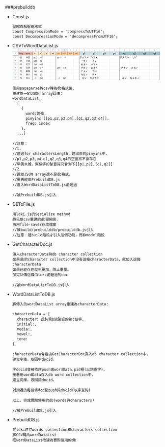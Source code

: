 ###prebuilddb

+ Const.js
  ```
  壓縮與解壓縮格式
  const CompressionMode = 'compressToUTF16';
  const DecompressionMode = 'decompressFromUTF16';
  ``` 
+ CSVToWordDataList.js
  ![](readmeImg/2021-12-09-08-38-51.png)
  ```
  使用papaparse將csv轉為db格式後，
  重建為一組JSON array回傳：
  wordDataList: 
    [
      {
        word:詞條, 
        pinyins:[[p1,p2,p3,p4],[q1,q2,q3,q4]], 
        freq: index
      },
    ...]
  
  //注意：
  //1.
  //透過for charactersLength，建出來的pinyins中，
  //p1,p2,p3,p4,q1,q2,q3,q4的空值將不會存在
  //舉例來說，兩個字的破音詞只會剩下[[p1,p2],[q1,q2]]
  //2.
  //這組JSON array還不是db格式，
  //要再經由PrebuildDB.js
  //進入WordDataListToDB.js處理過

  //被PrebuildDB.js引入
  ```
+ DBToFile.js
  ```
  用loki.js的Serialize method
  將已依csv重建的db壓縮後，
  再用file-saver存成檔案
  //被build/prebuilddb/prebuilddb.js引入
  //注意：是build階段才引入這個功能，而非model階段
  ``` 
+ GetCharacterDoc.js
  ```
  傳入characterData與db character collection
  如果db的character collection中沒有這條characterData，就加入這條characterData
  如果已經存在就不要加，防止重覆。
  加完回傳這條由loki處理過的doc

  //被WordDataListToDB.js引入
  ``` 
+ WordDataListToDB.js
  ```
  將傳入的wordDataList array重建為characterData:

  characterData = { 
    character: 此詞第p組破音的第c個字, 
    initial:, 
    media:, 
    vowel:, 
    tone: 
  } 

  characterData會經由GetCharacterDoc存入db character collection中，
  建立字庫，取回字docid。

  字docid會被依序push進wordData.pid裡(以詞查字)，
  接著用wordData存入db word collection中，
  建立詞庫，取回詞docid。

  對詞裡的每個字doc都push詞docid(以字查詞)

  以上，完成實際使用的db(words與characters)
  
  //被PrebuildDB.js引入
  ``` 
+ PrebuildDB.js
  ```
  在loki建立words collection和characters collection
  將CSV轉為wordDataList
  把wordDataList改建為實際使用的db
  ``` 